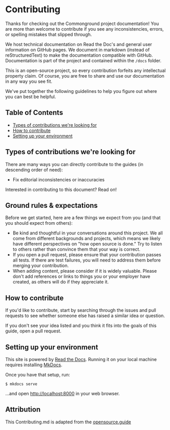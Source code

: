 # Contributing

Thanks for checking out the Commonground project documentation! You are more than welcome to contribute if you see any inconsistencies, errors, or spelling mistakes that slipped through.

We host technical documentation on Read the Doc's and general user information on GitHub pages. We document in markdown (instead of reStructuredText) to make the documentation compatible with GitHub. Documentation is part of the project and contained within the `/docs` folder.

This is an open-source project, so every contribution forfeits any intellectual property claim. Of course, you are free to share and use our documentation in any way you see fit.

We've put together the following guidelines to help you figure out where you can best be helpful.

## Table of Contents

-   [Types of contributions we're looking for](#types-of-contributions-were-looking-for)
-   [How to contribute](#how-to-contribute)
-   [Setting up your environment](#setting-up-your-environment)

## Types of contributions we're looking for

There are many ways you can directly contribute to the guides (in descending order of need):

-   Fix editorial inconsistencies or inaccuracies

Interested in contributing to this document? Read on!

## Ground rules & expectations

Before we get started, here are a few things we expect from you (and that you should expect from others):

-   Be kind and thoughtful in your conversations around this project. We all come from different backgrounds and projects, which means we likely have different perspectives on "how open source is done." Try to listen to others rather than convince them that your way is correct.
-   If you open a pull request, please ensure that your contribution passes all tests. If there are test failures, you will need to address them before merging your contribution.
-   When adding content, please consider if it is widely valuable. Please don't add references or links to things you or your employer have created, as others will do if they appreciate it.

## How to contribute

If you'd like to contribute, start by searching through the issues and pull requests to see whether someone else has raised a similar idea or question.

If you don't see your idea listed and you think it fits into the goals of this guide, open a pull request.

## Setting up your environment

This site is powered by [Read the Docs](https://docs.readthedocs.io/). Running it on your local machine requires installing [MkDocs](https://www.mkdocs.org/getting-started//).

Once you have that setup, run:

```cli
$ mkdocs serve

```

…and open <http://localhost:8000> in your web browser.

## Attribution

This Contributing.md is adapted from the [opensource.guide](https://github.com/github/opensource.guide)
